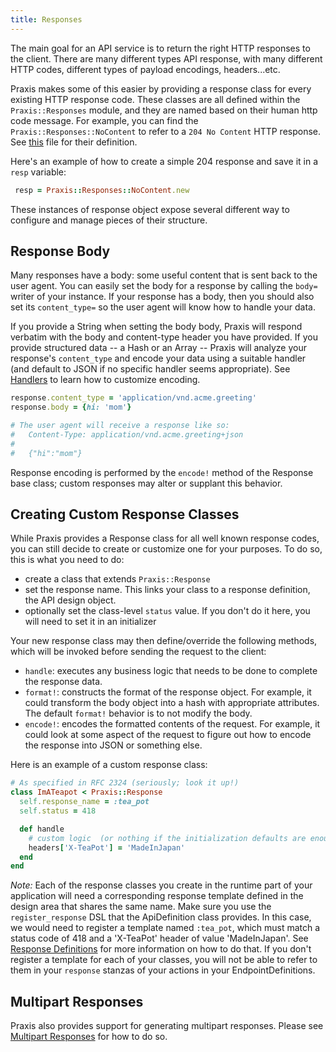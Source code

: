 ```yaml
---
title: Responses
---
```


The main goal for an API service is to return the right HTTP responses to the client. There are many different types API response, with many different HTTP codes, different types of payload encodings, headers...etc.

Praxis makes some of this easier by providing a response class for every existing HTTP response code. These classes are all defined within the `Praxis::Responses` module, and they are named based on their human http code message. For example, you can find the `Praxis::Responses::NoContent` to refer to a `204 No Content` HTTP response. See [this](https://github.com/praxis/praxis/blob/master/lib/praxis/responses/http.rb) file for their definition.

Here's an example of how to create a simple 204 response and save it in a `resp` variable:
```ruby
 resp = Praxis::Responses::NoContent.new
```

These instances of response object expose several different way to configure and manage pieces of their structure.

## Response Body

Many responses have a body: some useful content that is sent back to the user agent. You can easily set the body for a response by calling the `body=` writer of your instance. If your response has a body, then you should also set its `content_type=` so the user agent will know how to handle your data.

If you provide a String when setting the body body, Praxis will respond verbatim with the body and content-type header you have provided. If you provide structured data -- a Hash or an Array -- Praxis will analyze your response's `content_type` and encode your data using a suitable handler (and default to JSON if no specific handler seems appropriate).
See [Handlers](../internals/handlers/) to learn how to customize encoding.

```ruby
response.content_type = 'application/vnd.acme.greeting'
response.body = {hi: 'mom'}

# The user agent will receive a response like so:
#   Content-Type: application/vnd.acme.greeting+json
#
#   {"hi":"mom"}
```

Response encoding is performed by the `encode!` method of the Response base class;
custom responses may alter or supplant this behavior.

## Creating Custom Response Classes

While Praxis provides a Response class for all well known response codes, you can still decide to create or customize one for your purposes. To do so, this is what you need to do:

* create a class that extends `Praxis::Response`
* set the response name. This links your class to a response definition, the
  API design object.
* optionally set the class-level `status` value. If you don't do it here, you
  will need to set it in an initializer

Your new response class may then define/override the following methods, which will be invoked before sending the request to the client:

* `handle`: executes any business logic that needs to be done to complete the response data.
* `format!`: constructs the format of the response object. For example, it could transform the body object into a hash with appropriate attributes. The default `format!` behavior is to not modify the body.
* `encode!`: encodes the formatted contents of the request. For example, it could look at some aspect of the request to figure out how to encode the response into JSON or something else.

Here is an example of a custom response class:

```ruby
# As specified in RFC 2324 (seriously; look it up!)
class ImATeapot < Praxis::Response
  self.response_name = :tea_pot
  self.status = 418

  def handle
    # custom logic  (or nothing if the initialization defaults are enough)
    headers['X-TeaPot'] = 'MadeInJapan'
  end
end
```

*Note:* Each of the response classes you create in the runtime part of your application will need a corresponding response template defined in the design area that shares the same name. Make sure you use the `register_response` DSL that the ApiDefinition class provides. In this case, we would need to register a template named `:tea_pot`, which must match a status code of 418 and a 'X-TeaPot' header of value 'MadeInJapan'. See [Response Definitions](../design/response-definitions) for more information on how to do that. If you don't register a template for each of your classes, you will not be able to refer to them in your `response` stanzas of your actions in your EndpointDefinitions.


## Multipart Responses

Praxis also provides support for generating multipart responses. Please see [Multipart Responses](multipart) for how to do so.